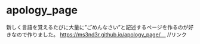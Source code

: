 # apology_page
新しく言語を覚えるたびに大量に”ごめんなさい”と記述するページを作るのが好きなので作りました。
https://ms3nd3r.github.io/apology_page/　
//リンク
